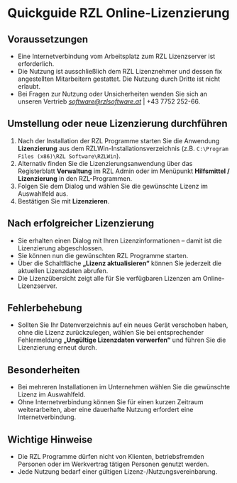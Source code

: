 # Quickguide RZL Online-Lizenzierung

## Voraussetzungen

- Eine Internetverbindung vom Arbeitsplatz zum RZL Lizenzserver ist erforderlich.
- Die Nutzung ist ausschließlich dem RZL Lizenznehmer und dessen fix angestellten Mitarbeitern gestattet. Die Nutzung durch Dritte ist nicht erlaubt.
- Bei Fragen zur Nutzung oder Unsicherheiten wenden Sie sich an unseren Vertrieb *<software@rzlsoftware.at>* | +43 7752 252-66.

## Umstellung oder neue Lizenzierung durchführen

1. Nach der Installation der RZL Programme starten Sie die Anwendung **Lizenzierung** aus dem RZLWin-Installationsverzeichnis (z.B. `C:\Program Files (x86)\RZL Software\RZLWin`).
2. Alternativ finden Sie die Lizenzierungsanwendung über das Registerblatt **Verwaltung** im RZL Admin oder im Menüpunkt **Hilfsmittel / Lizenzierung** in den RZL-Programmen.
3. Folgen Sie dem Dialog und wählen Sie die gewünschte Lizenz im Auswahlfeld aus.
4. Bestätigen Sie mit **Lizenzieren**.

## Nach erfolgreicher Lizenzierung

- Sie erhalten einen Dialog mit Ihren Lizenzinformationen – damit ist die Lizenzierung abgeschlossen.
- Sie können nun die gewünschten RZL Programme starten.
- Über die Schaltfläche **„Lizenz aktualisieren“** können Sie jederzeit die aktuellen Lizenzdaten abrufen.
- Die Lizenzübersicht zeigt alle für Sie verfügbaren Lizenzen am Online-Lizenzserver.

## Fehlerbehebung

- Sollten Sie Ihr Datenverzeichnis auf ein neues Gerät verschoben haben, ohne die Lizenz zurückzulegen, wählen Sie bei entsprechender Fehlermeldung **„Ungültige Lizenzdaten verwerfen“** und führen Sie die Lizenzierung erneut durch.

## Besonderheiten

- Bei mehreren Installationen im Unternehmen wählen Sie die gewünschte Lizenz im Auswahlfeld.
- Ohne Internetverbindung können Sie für einen kurzen Zeitraum weiterarbeiten, aber eine dauerhafte Nutzung erfordert eine Internetverbindung.

## Wichtige Hinweise

- Die RZL Programme dürfen nicht von Klienten, betriebsfremden Personen oder im Werkvertrag tätigen Personen genutzt werden.
- Jede Nutzung bedarf einer gültigen Lizenz-/Nutzungsvereinbarung.